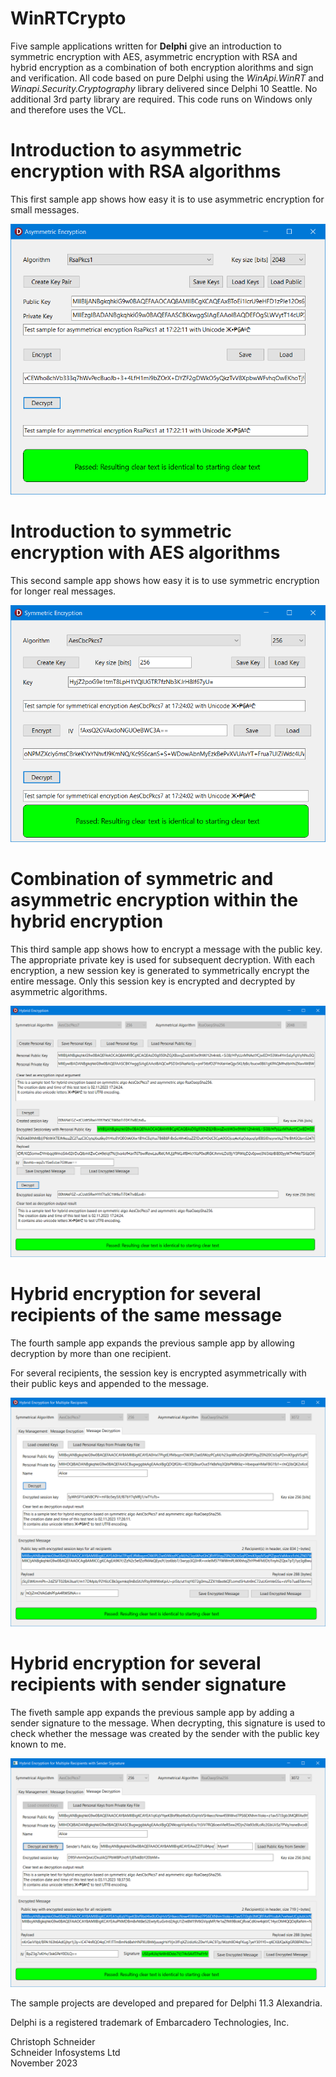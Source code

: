 # WinRTCrypto
Five sample applications written for **Delphi** give an introduction to symmetric encryption with AES, asymmetric encryption with RSA and hybrid encryption as a combination of both encryption alorithms and sign and verification. 
All code based on pure Delphi using the _WinApi.WinRT_ and _Winapi.Security.Cryptography_ library delivered since Delphi 10 Seattle. No additional 3rd party library are required. 
This code runs on Windows only and therefore uses the VCL.

# Introduction to asymmetric encryption with RSA algorithms

This first sample app shows how easy it is to use asymmetric encryption for small messages.

![AsymmetricEncryption App in Action](AsymmetricEncryption.png)

# Introduction to symmetric encryption with AES algorithms

This second sample app shows how easy it is to use symmetric encryption for longer real messages.

![SymmetricEncryption App in Action](SymmetricEncryption.png)

# Combination of symmetric and asymmetric encryption within the hybrid encryption 

This third sample app shows how to encrypt a message with the public key. 
The appropriate private key is used for subsequent decryption. 
With each encryption, a new session key is generated to symmetrically encrypt the entire message. 
Only this session key is encrypted and decrypted by asymmetric algorithms. 

![HybridEncryption App in Action](HybridEncryptionApp.png)

# Hybrid encryption for several recipients of the same message 

The fourth sample app expands the previous sample app by allowing decryption by more than one recipient.

For several recipients, the session key is encrypted asymmetrically with their public keys and appended to the message.

![MultiRecipientHybridEncryption App in Action](MultiRecipientHybridEncryptionApp.png)

# Hybrid encryption for several recipients with sender signature 

The fiveth sample app expands the previous sample app by adding a sender signature to the message. 
When decrypting, this signature is used to check whether the message was created by the sender with the public key known to me.  

![MultiRecipientHybridEncryptionSign App in Action](MultiRecipientHybridEncryptionWithSignApp.png)

The sample projects are developed and prepared for Delphi 11.3 Alexandria.

Delphi is a registered trademark of Embarcadero Technologies, Inc.

Christoph Schneider<br>
Schneider Infosystems Ltd<br> 
November 2023
